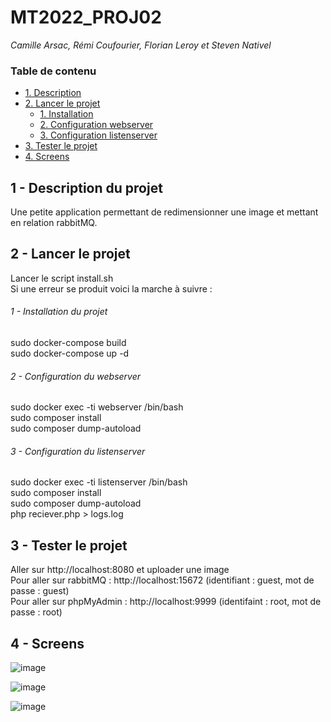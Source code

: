 # MT2022_PROJ02
*Camille Arsac, Rémi Coufourier, Florian Leroy et Steven Nativel*

### Table de contenu

* [1. Description](#description)
* [2. Lancer le projet](#lancer-projet)
  * [1. Installation](#installation)
  * [2. Configuration webserver](#configuration-webserver)
  * [3. Configuration listenserver](#configuration-listenserver)
* [3. Tester le projet](#tester-projet)
* [4. Screens](#screens)


## 1 - Description du projet
<a name="description"/>
Une petite application permettant de redimensionner une image et mettant en relation rabbitMQ.

## 2 - Lancer le projet
<a name="lancer-projet"/>

Lancer le script install.sh  
Si une erreur se produit voici la marche à suivre :

###### 1 - Installation du projet
<a name="installation"/>

sudo docker-compose build  
sudo docker-compose up -d  

###### 2 - Configuration du webserver
<a name="configuration-webserver"/>

sudo docker exec -ti webserver /bin/bash  
sudo composer install  
sudo composer dump-autoload

###### 3 - Configuration du listenserver
<a name="configuration-listenserver"/>

sudo docker exec -ti listenserver /bin/bash  
sudo composer install  
sudo composer dump-autoload   
php reciever.php > logs.log


## 3 - Tester le projet
<a name="tester-projet"/>

Aller sur http://localhost:8080 et uploader une image    
Pour aller sur rabbitMQ : http://localhost:15672 (identifiant : guest, mot de passe : guest)  
Pour aller sur phpMyAdmin : http://localhost:9999 (identifaint : root, mot de passe : root)

## 4 - Screens
<a name="screens"/>

![image](https://user-images.githubusercontent.com/78849895/122954456-be2f2480-d37f-11eb-8dbb-568a8c258acf.png)

![image](https://user-images.githubusercontent.com/78849895/122954519-cb4c1380-d37f-11eb-9552-61bc7e15a8be.png)

![image](https://user-images.githubusercontent.com/78849895/122954554-d2732180-d37f-11eb-87cb-1463af98ab50.png)


